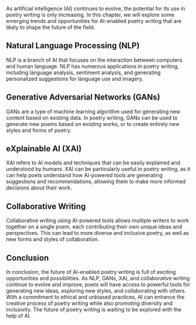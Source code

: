 
As artificial intelligence (AI) continues to evolve, the potential for its use in poetry writing is only increasing. In this chapter, we will explore some emerging trends and opportunities for AI-enabled poetry writing that are likely to shape the future of the field.

Natural Language Processing (NLP)
---------------------------------

NLP is a branch of AI that focuses on the interaction between computers and human language. NLP has numerous applications in poetry writing, including language analysis, sentiment analysis, and generating personalized suggestions for language use and imagery.

Generative Adversarial Networks (GANs)
--------------------------------------

GANs are a type of machine learning algorithm used for generating new content based on existing data. In poetry writing, GANs can be used to generate new poems based on existing works, or to create entirely new styles and forms of poetry.

eXplainable AI (XAI)
--------------------

XAI refers to AI models and techniques that can be easily explained and understood by humans. XAI can be particularly useful in poetry writing, as it can help poets understand how AI-powered tools are generating suggestions and recommendations, allowing them to make more informed decisions about their work.

Collaborative Writing
---------------------

Collaborative writing using AI-powered tools allows multiple writers to work together on a single poem, each contributing their own unique ideas and perspectives. This can lead to more diverse and inclusive poetry, as well as new forms and styles of collaboration.

Conclusion
----------

In conclusion, the future of AI-enabled poetry writing is full of exciting opportunities and possibilities. As NLP, GANs, XAI, and collaborative writing continue to evolve and improve, poets will have access to powerful tools for generating new ideas, exploring new styles, and collaborating with others. With a commitment to ethical and unbiased practices, AI can enhance the creative process of poetry writing while also promoting diversity and inclusivity. The future of poetry writing is waiting to be explored with the help of AI.
